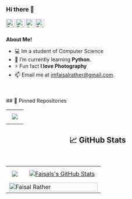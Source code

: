 ### Hi there 👋

<!--
**Faisal-Rather/Faisal-Rather** is a ✨ _special_ ✨ repository because its `README.md` (this file) appears on your GitHub profile.

Here are some ideas to get you started:  
-->

<a href="https://www.linkedin.com/in/faysal-rather/">
  <img align="left" alt="Faisal's LinkedIn" width="24px" src="https://cdn.jsdelivr.net/npm/simple-icons@v3/icons/linkedin.svg" />
</a>
<a href="https://www.instagram.com/whofaisalrather/">
  <img align="left" alt="Faisal's Instagram" width="24px" src="https://cdn.jsdelivr.net/npm/simple-icons@v3/icons/instagram.svg" />
</a>
<a href="xhttps://www.facebook.com/faeaslahmad.rather">
  <img align="left" alt="Asfa's Facebook" width="24px" src="https://cdn.jsdelivr.net/npm/simple-icons@v3/icons/facebook.svg" />
</a>
<a href="https://twitter.com/Faysa1rather">
  <img align="left" alt="Faisal's Twitter" width="24px" src="https://cdn.jsdelivr.net/npm/simple-icons@3.13.0/icons/twitter.svg" />
</a>




<br />
<br />

**About Me!**

- 💻 Im a student of Computer Science
- 🌱 I’m currently learning **Python**.
- ⚡ Fun fact **I love Photography**
- 📫 Email me at [imfaisalrather@gmail.com](mailto:imfaisalrather@gmail.com).
 <br/>
 <br/>
 ## 📌 Pinned Repositories
<br>
<center>
  <table>
    <tr/>
        <td><a href="https://github.com/Faisal-Rather/Faisal-Rather">
  <img align="center" style="margin:0.5rem" src="https://github-readme-stats.vercel.app/api/pin/?username=Faisal-Rather&repo=Faisal-Rather&title_color=ffffff&text_color=c9cacc&icon_color=4AB197&bg_color=1A2B34" />
</a></td>
<tr/>
      
   </table>
   
 ## &#x1f4c8; GitHub Stats
<br>
<center>
  <table>
    <tr>
        <td><a href="#">
  <img align="center" style="margin:0.5rem" src="https://github-readme-stats.vercel.app/api/top-langs/?username=Faisal-Rather&hide=html,css&title_color=ffffff&text_color=c9cacc&icon_color=4AB197&bg_color=1A2B34" />
</a></td>
        <td><a href="#">
  <img align="center" style="margin:0.5rem" src="https://github-readme-stats.vercel.app/api?username=Faisal-Rather&show_icons=true&line_height=27&count_private=true&title_color=ffffff&text_color=c9cacc&icon_color=4AB097&bg_color=1A2B34" alt="Faisals's GitHub Stats" />
</a></td>
    </tr>  
    <tr>
      <td colspan="2"><img align="center" width="100%" src="https://github-readme-streak-stats.herokuapp.com/?user=Faisal-Rather&theme=dark" alt="Faisal Rather" /></td>
    </tr>
  </table>
</center>
  

